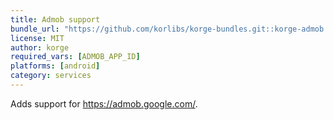 ```yaml
---
title: Admob support
bundle_url: "https://github.com/korlibs/korge-bundles.git::korge-admob::1f15b6228bfe9deeccb995aff950c04923cebee6##daf1d3ced756e412a8eb389721ccf753d8900a5cd5dd503ffef19e37e510c4e8"
license: MIT
author: korge
required_vars: [ADMOB_APP_ID]
platforms: [android]
category: services
---
```


Adds support for <https://admob.google.com/>.